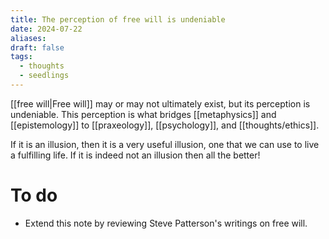 ```yaml
---
title: The perception of free will is undeniable
date: 2024-07-22
aliases: 
draft: false
tags:
  - thoughts
  - seedlings
---
```

[[free will|Free will]] may or may not ultimately exist, but its perception is undeniable. This perception is what bridges [[metaphysics]] and [[epistemology]] to [[praxeology]], [[psychology]], and [[thoughts/ethics]].

If it is an illusion, then it is a very useful illusion, one that we can use to live a fulfilling life. If it is indeed not an illusion then all the better!

# To do

- Extend this note by reviewing Steve Patterson's writings on free will.